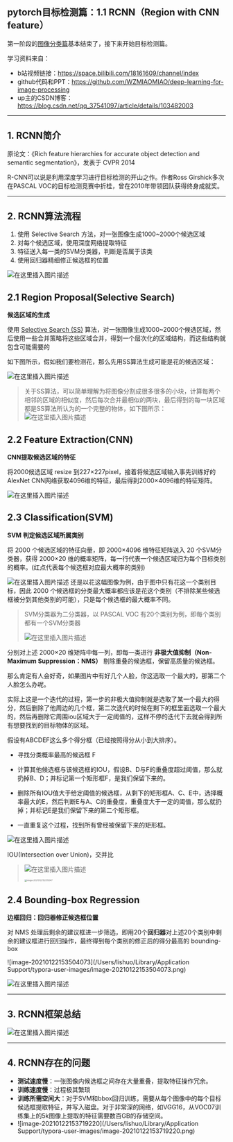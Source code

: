## pytorch目标检测篇：1.1 RCNN（Region with CNN feature）

第一阶段的[图像分类篇](https://blog.csdn.net/m0_37867091/category_10165686.html)基本结束了，接下来开始目标检测篇。

学习资料来自：

- b站视频链接：https://space.bilibili.com/18161609/channel/index
- github代码和PPT：https://github.com/WZMIAOMIAO/deep-learning-for-image-processing
- up主的CSDN博客：https://blog.csdn.net/qq_37541097/article/details/103482003

------

## 1. RCNN简介

原论文：《Rich feature hierarchies for accurate object detection and semantic segmentation》，发表于 CVPR 2014

R-CNN可以说是利用深度学习进行目标检测的开山之作。作者Ross Girshick多次在PASCAL VOC的目标检测竞赛中折桂，曾在2010年带领团队获得终身成就奖。

------

## 2. RCNN算法流程

1. 使用 Selective Search 方法，对一张图像生成1000~2000个候选区域
2. 对每个候选区域，使用深度网络提取特征
3. 特征送入每一类的SVM分类器，判断是否属于该类
4. 使用回归器精细修正候选框的位置

![在这里插入图片描述](https://img-blog.csdnimg.cn/20200915163530487.png?#pic_center)



## 2.1 Region Proposal(Selective Search)

**候选区域的生成**

使用 [Selective Search (SS)](https://www.cnblogs.com/zyly/p/9259392.html) 算法，对一张图像生成1000~2000个候选区域，然后使用一些合并策略将这些区域合并，得到一个层次化的区域结构，而这些结构就包含可能需要的

如下图所示，假如我们要检测花，那么先用SS算法生成可能是花的候选区域：

![在这里插入图片描述](https://img-blog.csdnimg.cn/20200916211302927.png?#pic_center)

> 关于SS算法，可以简单理解为将图像分割成很多很多的小块，计算每两个相邻的区域的相似度，然后每次合并最相似的两块，最后得到的每一块区域都是SS算法所认为的一个完整的物体，如下图所示：
>  ![在这里插入图片描述](https://img-blog.csdnimg.cn/20200916212525732.png#pic_center)



## 2.2 Feature Extraction(CNN)

**CNN提取候选区域的特征**

将2000候选区域 resize 到227×227pixel，接着将候选区域输入事先训练好的AlexNet CNN网络获取4096维的特征，最后得到2000×4096维的特征矩阵。

![在这里插入图片描述](https://img-blog.csdnimg.cn/2020091621284962.png?x-oss-process=image/watermark,type_ZmFuZ3poZW5naGVpdGk,shadow_10,text_aHR0cHM6Ly9ibG9nLmNzZG4ubmV0L20wXzM3ODY3MDkx,size_16,color_FFFFFF,t_70#pic_center)


## 2.3 Classification(SVM)

**SVM 判定候选区域所属类别**

将 2000 个候选区域的特征向量，即 2000×4096 维特征矩阵送入 20 个SVM分类器，获得 2000×20 维的概率矩阵，每一行代表一个候选区域归为每个目标类别的概率。(红点代表每个候选框对应最大概率的类别)

![在这里插入图片描述](https://img-blog.csdnimg.cn/20200916214903991.png?x-oss-process=image/watermark,type_ZmFuZ3poZW5naGVpdGk,shadow_10,text_aHR0cHM6Ly9ibG9nLmNzZG4ubmV0L20wXzM3ODY3MDkx,size_16,color_FFFFFF,t_70#pic_center)
 还是以花这幅图像为例，由于图中只有花这一个类别目标，因此 2000 个候选框的分类最大概率都应该是花这个类别（不排除某些候选框被分到其他类别的可能），只是每个候选框的最大概率不同。



> SVM分类器为二分类器，以 PASCAL VOC 有20个类别为例，即每个类别都有一个SVM分类器
>  
> ![在这里插入图片描述](https://img-blog.csdnimg.cn/2020091621545882.png?x-oss-process=image/watermark,type_ZmFuZ3poZW5naGVpdGk,shadow_10,text_aHR0cHM6Ly9ibG9nLmNzZG4ubmV0L20wXzM3ODY3MDkx,size_16,color_FFFFFF,t_70#pic_center)

分别对上述 2000×20 维矩阵中每一列，即每一类进行 **非极大值抑制（Non-Maximum Suppression：NMS）** 剔除重叠的候选框，保留高质量的候选框。

那么肯定有人会好奇，如果图片中有好几个人脸，你这选取一个最大的，那第二个人脸怎么办呢。

实际上这是一个迭代的过程，第一步的非极大值抑制就是选取了某一个最大的得分，然后删除了他周边的几个框，第二次迭代的时候在剩下的框里面选取一个最大的，然后再删除它周围iou区域大于一定阈值的，这样不停的迭代下去就会得到所有想要找到的目标物体的区域。

假设有ABCDEF这么多个得分框（已经按照得分从小到大排序）。

- 寻找分类概率最高的候选框 F

- 计算其他候选框与该候选框的IOU，假设B、D与F的重叠度超过阈值，那么就扔掉B、D；并标记第一个矩形框F，是我们保留下来的。

- 删除所有IOU值大于给定阈值的候选框，从剩下的矩形框A、C、E中，选择概率最大的E，然后判断E与A、C的重叠度，重叠度大于一定的阈值，那么就扔掉；并标记E是我们保留下来的第二个矩形框。
  
- 一直重复这个过程，找到所有曾经被保留下来的矩形框。
  

![在这里插入图片描述](https://img-blog.csdnimg.cn/20200916222146240.png?x-oss-process=image/watermark,type_ZmFuZ3poZW5naGVpdGk,shadow_10,text_aHR0cHM6Ly9ibG9nLmNzZG4ubmV0L20wXzM3ODY3MDkx,size_16,color_FFFFFF,t_70#pic_center)

IOU(Intersection over Union)，交并比

>  ![在这里插入图片描述](https://img-blog.csdnimg.cn/20200916223857247.png#pic_center)
>
> <img src="/Users/lishuo/Library/Application Support/typora-user-images/image-20210122152315647.png" alt="image-20210122152315647" style="zoom:33%;" />

## 2.4 Bounding-box Regression

**边框回归：回归器修正候选框位置**

对 NMS 处理后剩余的建议框进一步筛选，即用20个**回归器**对上述20个类别中剩余的建议框进行回归操作，最终得到每个类别的修正后的得分最高的 bounding-box

![image-20210122153504073](/Users/lishuo/Library/Application Support/typora-user-images/image-20210122153504073.png)

![在这里插入图片描述](https://img-blog.csdnimg.cn/20200922162715279.png?x-oss-process=image/watermark,type_ZmFuZ3poZW5naGVpdGk,shadow_10,text_aHR0cHM6Ly9ibG9nLmNzZG4ubmV0L20wXzM3ODY3MDkx,size_16,color_FFFFFF,t_70#pic_center)

------

## 3. RCNN框架总结

![在这里插入图片描述](https://img-blog.csdnimg.cn/20200916225314485.png?#pic_center)

------

## 4. RCNN存在的问题

- **测试速度慢**：一张图像内候选框之间存在大量重叠，提取特征操作冗余。
- **训练速度慢**：过程极其繁琐
- **训练所需空间大**：对于SVM和bbox回归训练，需要从每个图像中的每个目标候选框提取特征，并写入磁盘。对于非常深的网络，如VGG16，从VOC07训练集上的5k图像上提取的特征需要数百GB的存储空间。
- ![image-20210122153719220](/Users/lishuo/Library/Application Support/typora-user-images/image-20210122153719220.png)

